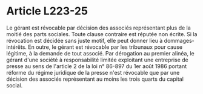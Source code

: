 # Article L223-25

Le gérant est révocable par décision des associés représentant plus de la moitié des parts sociales. Toute clause contraire est réputée non écrite. Si la révocation est décidée sans juste motif, elle peut donner lieu à dommages-intérêts.   En outre, le gérant est révocable par les tribunaux pour cause légitime, à la demande de tout associé.   Par dérogation au premier alinéa, le gérant d'une société à responsabilité limitée exploitant une entreprise de presse au sens de l'article 2 de la loi n° 86-897 du 1er août 1986 portant réforme du régime juridique de la presse n'est révocable que par une décision des associés représentant au moins les trois quarts du capital social.
